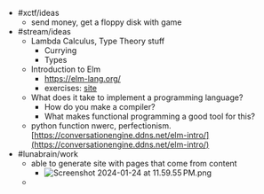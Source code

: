 - #xctf/ideas
	- send money, get a floppy disk with game
- #stream/ideas
	- Lambda Calculus, Type Theory stuff
		- Currying
		- Types
	- Introduction to Elm
		- https://elm-lang.org/
		- exercises: [site](https://conversationengine.ddns.net/elm-intro/)
	- What does it take to implement a programming language?
		- How do you make a compiler?
		- What makes functional programming a good tool for this?
	- python function nwerc, perfectionism. [https://conversationengine.ddns.net/elm-intro/](https://conversationengine.ddns.net/elm-intro/)
- #lunabrain/work
	- able to generate site with pages that come from content
		- ![Screenshot 2024-01-24 at 11.59.55 PM.png](../assets/Screenshot_2024-01-24_at_11.59.55 PM_1706169613343_0.png)
	-